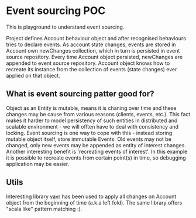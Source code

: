 # Event sourcing POC
This is playground to understand event sourcing.

Project defines Account behaviour object and after recognised behaviours tries to declare events.
As account state changes, events are stored in Account own newChanges collection, which in turn is persisted in event source repository.
Every time Account object persisted, newChanges are appended to event source repository.
Account object knows how to recreate its instance from the collection of events (state changes) ever applied on that object.

## What is event sourcing patter good for?
Object as an Entity is mutable, means it is chaning over time and these changes may be cause from various reasons (clients, events, etc.).
This fact makes it harder to model persistency of such entities in distributed and scalable environment - we will offten have to deal with 
consistency and locking. Event sourcing is one way to cope with this - instead storing mutable object itself, store immutable Events.
Old events may not be changed, only new events may be appended as entity of interest changes.
Another interesting benefit is 'recreating events of interest'. In this example it is possible to recreate events from certain point(s) in time,
so debugging application may be easier.
  
## Utils
Interesting library [vavr][1] has been used to apply all changes on Account object from the beginning of time (a.k.a left fold).
The same library offers "scala like" pattern matching :).

 
[1]:http://www.vavr.io/vavr-docs/ 
